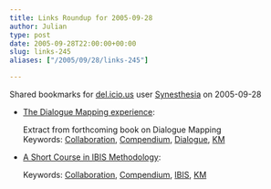 ```yaml
---
title: Links Roundup for 2005-09-28
author: Julian
type: post
date: 2005-09-28T22:00:00+00:00
slug: links-245 
aliases: ["/2005/09/28/links-245"]

---
```

Shared bookmarks for [del.icio.us][1] user  [Synesthesia][2] on 2005-09-28

  * [The Dialogue Mapping experience][3]:
  
    Extract from forthcoming book on Dialogue Mapping   
    Keywords: [Collaboration][4], [Compendium][5], [Dialogue][6], [KM][7]
  * [A Short Course in IBIS Methodology][8]:
  
       
    Keywords: [Collaboration][4], [Compendium][5], [IBIS][9], [KM][7]

 [1]: https://del.icio.us/
 [2]: https://del.icio.us/synesthesia
 [3]: https://www.cognexus.org/dme/dmepaper.pdf "https://www.cognexus.org/dme/dmepaper.pdf"
 [4]: https://del.icio.us/synesthesia/Collaboration
 [5]: https://del.icio.us/synesthesia/Compendium
 [6]: https://del.icio.us/synesthesia/Dialogue
 [7]: https://del.icio.us/synesthesia/KM
 [8]: https://www.touchstone.com/tr/wp/IBIS.html "https://www.touchstone.com/tr/wp/IBIS.html"
 [9]: https://del.icio.us/synesthesia/IBIS